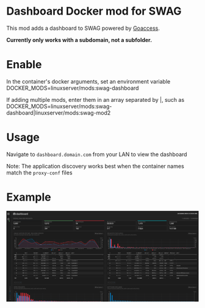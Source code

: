 # Dashboard Docker mod for SWAG

This mod adds a dashboard to SWAG powered by [Goaccess](https://goaccess.io/).

**Currently only works with a subdomain, not a subfolder.**

# Enable

In the container's docker arguments, set an environment variable DOCKER_MODS=linuxserver/mods:swag-dashboard

If adding multiple mods, enter them in an array separated by |, such as DOCKER_MODS=linuxserver/mods:swag-dashboard|linuxserver/mods:swag-mod2

# Usage

Navigate to `dashboard.domain.com` from your LAN to view the dashboard

Note: The application discovery works best when the container names match the `proxy-conf` files

# Example
![Example](.assets/example.png)
